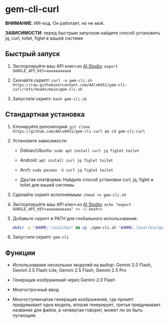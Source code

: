 # gem-cli-curl

**ВНИМАНИЕ**: ИИ-код. Он работает, но не мой. 

**ЗАВИСИМОСТИ**: перед быстрым запуском найдите способ установить jq, curl, toilet, figlet в вашей системе 

## Быстрый запуск 

1. Экспортируйте ваш API ключ из [AI Studio](https://aistudio.google.com/apikey): `export GOOGLE_API_KEY=aaaaaaaaaaa`

2. Скачайте скрипт:
   `curl -o gem-cli.sh https://raw.githubusercontent.com/AAlx0451/gem-cli-curl/refs/heads/main/gem-cli.sh`

3. Запустите скрипт:
   `bash gem-cli.sh`
   

## Стандартная установка 

1. Клонируйте репозиторий: `git clone https://github.com/AAlx0451/gem-cli-curl && cd gem-cli-curl`
   
2. Установите зависимости:
   * Debian/Ubuntu:
     `sudo apt install curl jq figlet toilet`

   * Android:
     `apt install curl jq figlet toilet`

   * Arch:
     `sudo pacman -S curl jq figlet toilet`

   * Другая платформа:
     Найдите способ установки curl, jq, figlet и toilet для вашей системы
     
3. Сделайте скрипт исполняемым:
   `chmod +x gem-cli.sh`

4. Экспортируйте ваш API ключ из [AI Studio](https://aistudio.google.com/apikey): `echo "export GOOGLE_API_KEY=aaaaaaaaaaa" >> ~/.bashrc`

5. Добавьте скрипт в PATH для глобального использования:
   ```bash
   mkdir -p "$HOME/.local/bin" && cp ./gem-cli.sh "$HOME/.local/bin/gem-cli" && chmod +x "$HOME/.local/bin/gem-cli" && (grep -qF 'export PATH="$HOME/.local/bin:$PATH"' ~/.bashrc || echo -e '\n# Add ~/.local/bin to PATH for user scripts\nexport PATH="$HOME/.local/bin:$PATH"' >> ~/.bashrc) && echo -e '\n\033[1;32mУспешно установлено!\033[0m\n\n\033[1;33mДЕЙСТВИЕ:\033[0m Перезапустите ваш терминал или выполните команду \033[1;36msource ~/.bashrc\033[0m, чтобы завершить установку.'
   ```

6. Запустите скрипт:
   `gem-cli`

## Функции

* Использование нескольких моделей на выбор: Gemini 2.0 Flash, Gemini 2.5 Flash-Lite, Gemini 2.5 Flash, Gemini 2.5 Pro

* Генерация изображений через Gemini 2.0 Flash
  
* Многострочный ввод

* Многоступенчатая генерация изображений, где промпт придумывает одна модель, вторая генерирует, третья придумывает название для файла, а четвертая говорит, может ли он быть пугающим 
